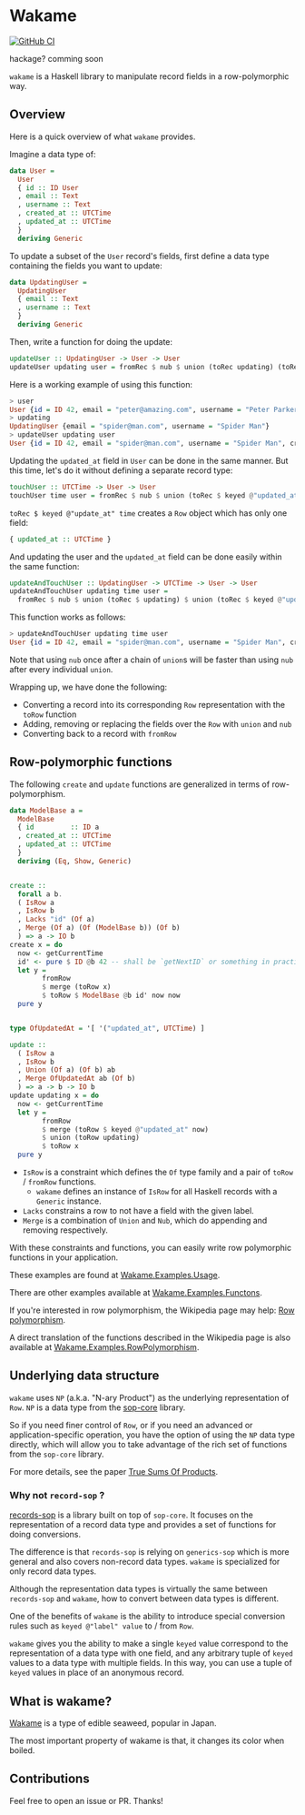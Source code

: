 # Wakame

[![GitHub CI](https://github.com/kayhide/wakame/workflows/CI/badge.svg)](https://github.com/kayhide/wakame/actions)

hackage? comming soon

`wakame` is a Haskell library to manipulate record fields in a row-polymorphic way.

## Overview

Here is a quick overview of what `wakame` provides.

Imagine a data type of:

```haskell
data User =
  User
  { id :: ID User
  , email :: Text
  , username :: Text
  , created_at :: UTCTime
  , updated_at :: UTCTime
  }
  deriving Generic
```

To update a subset of the `User` record's fields, first define a data type containing the fields you want to update:

```haskell
data UpdatingUser =
  UpdatingUser
  { email :: Text
  , username :: Text
  }
  deriving Generic
```

Then, write a function for doing the update:


```haskell
updateUser :: UpdatingUser -> User -> User
updateUser updating user = fromRec $ nub $ union (toRec updating) (toRec user)
```

Here is a working example of using this function:

```haskell
> user
User {id = ID 42, email = "peter@amazing.com", username = "Peter Parker", created_at = 2020-06-16 11:22:11.991147596 UTC, updated_at = 2020-06-16 11:22:11.991147596 UTC}
> updating
UpdatingUser {email = "spider@man.com", username = "Spider Man"}
> updateUser updating user
User {id = ID 42, email = "spider@man.com", username = "Spider Man", created_at = 2020-06-16 11:22:11.991147596 UTC, updated_at = 2020-06-16 11:22:11.991147596 UTC}
```

Updating the `updated_at` field in `User` can be done in the same manner.  But
this time, let's do it without defining a separate record type:

```haskell
touchUser :: UTCTime -> User -> User
touchUser time user = fromRec $ nub $ union (toRec $ keyed @"updated_at" time) (toRec user)
```

`toRec $ keyed @"update_at" time` creates a `Row` object which has only one field:

```haskell
{ updated_at :: UTCTime }
```

And updating the user and the `updated_at` field can be done easily within the
same function:

```haskell
updateAndTouchUser :: UpdatingUser -> UTCTime -> User -> User
updateAndTouchUser updating time user =
  fromRec $ nub $ union (toRec $ updating) $ union (toRec $ keyed @"updated_at" time) (toRec user)
```

This function works as follows:

```haskell
> updateAndTouchUser updating time user
User {id = ID 42, email = "spider@man.com", username = "Spider Man", created_at = 2020-06-16 11:22:11.991147596 UTC, updated_at = 2020-06-16 11:31:35.170029827 UTC}
```

Note that using `nub` once after a chain of `union`s will be faster than using `nub`
after every individual `union`.

Wrapping up, we have done the following:

- Converting a record into its corresponding `Row` representation with the `toRow` function
- Adding, removing or replacing the fields over the `Row` with `union` and `nub`
- Converting back to a record with `fromRow`

## Row-polymorphic functions

The following `create` and `update` functions are generalized in terms of row-polymorphism.

```haskell
data ModelBase a =
  ModelBase
  { id         :: ID a
  , created_at :: UTCTime
  , updated_at :: UTCTime
  }
  deriving (Eq, Show, Generic)


create ::
  forall a b.
  ( IsRow a
  , IsRow b
  , Lacks "id" (Of a)
  , Merge (Of a) (Of (ModelBase b)) (Of b)
  ) => a -> IO b
create x = do
  now <- getCurrentTime
  id' <- pure $ ID @b 42 -- shall be `getNextID` or something in practice.
  let y =
        fromRow
        $ merge (toRow x)
        $ toRow $ ModelBase @b id' now now
  pure y


type OfUpdatedAt = '[ '("updated_at", UTCTime) ]

update ::
  ( IsRow a
  , IsRow b
  , Union (Of a) (Of b) ab
  , Merge OfUpdatedAt ab (Of b)
  ) => a -> b -> IO b
update updating x = do
  now <- getCurrentTime
  let y =
        fromRow
        $ merge (toRow $ keyed @"updated_at" now)
        $ union (toRow updating)
        $ toRow x
  pure y
```

- `IsRow` is a constraint which defines the `Of` type family and a pair of
  `toRow` / `fromRow` functions.
  - `wakame` defines an instance of `IsRow` for all Haskell records with a `Generic` instance.
- `Lacks` constrains a row to not have a field with the given label.
- `Merge` is a combination of `Union` and `Nub`, which do appending and removing respectively.

With these constraints and functions, you can easily write row polymorphic
functions in your application.

These examples are found at 
[Wakame.Examples.Usage](https://github.com/kayhide/wakame/blob/master/test/examples/Wakame/Examples/Usage.hs).

There are other examples available at 
[Wakame.Examples.Functons](https://github.com/kayhide/wakame/blob/master/test/examples/Wakame/Examples/Functions.hs).

If you're interested in row polymorphism, the Wikipedia page may help: 
[Row polymorphism](https://en.wikipedia.org/wiki/Row_polymorphism).

A direct translation of the functions described in the Wikipedia page is also available at 
[Wakame.Examples.RowPolymorphism](https://github.com/kayhide/wakame/blob/master/test/examples/Wakame/Examples/RowPolymorphism.hs).



## Underlying data structure

`wakame` uses `NP` (a.k.a. "N-ary Product") as the underlying representation of
`Row`.  `NP` is a data type from the
[sop-core](https://hackage.haskell.org/package/sop-core) library.

So if you need finer control of `Row`, or if you need an advanced or
application-specific operation, you have the option of using the `NP` data type
directly, which will allow you to take advantage of the rich set of functions
from the `sop-core` library.

For more details, see the paper [True Sums Of Products](https://www.andres-loeh.de/TrueSumsOfProducts/).


### Why not `record-sop` ?

[records-sop](https://hackage.haskell.org/package/records-sop) is a library
built on top of `sop-core`.  It focuses on the representation of a record data
type and provides a set of functions for doing conversions.

The difference is that `records-sop` is relying on `generics-sop` which is more 
general and also covers non-record data types. 
`wakame` is specialized for only record data types.

Although the representation data types is virtually the same between
`records-sop` and `wakame`, how to convert between data types is different.

One of the benefits of `wakame` is the ability to introduce special conversion 
rules such as `keyed @"label" value` to / from `Row`.

`wakame` gives you the ability to make a single `keyed` value correspond to the
representation of a data type with one field, and any arbitrary tuple of
`keyed` values to a data type with multiple fields.
In this way, you can use a tuple of `keyed` values in place of an anonymous record.

## What is wakame?

[Wakame](https://en.wikipedia.org/wiki/Wakame) is a type of edible seaweed, popular in Japan.

The most important property of wakame is that, it changes its color when boiled.

## Contributions

Feel free to open an issue or PR.
Thanks!
